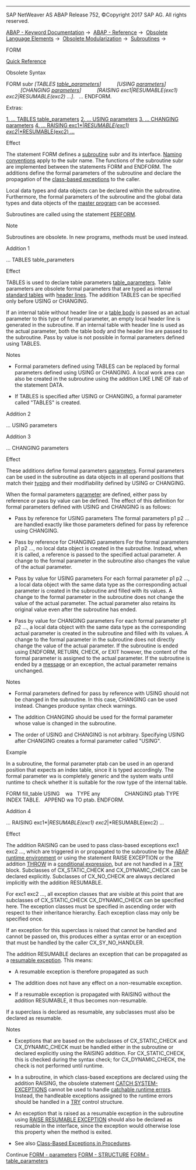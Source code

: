   

* * *

SAP NetWeaver AS ABAP Release 752, ©Copyright 2017 SAP AG. All rights reserved.

[ABAP - Keyword Documentation](https://help.sap.com/doc/abapdocu_752_index_htm/7.52/en-US/abenabap.htm) →  [ABAP - Reference](https://help.sap.com/doc/abapdocu_752_index_htm/7.52/en-US/abenabap_reference.htm) →  [Obsolete Language Elements](https://help.sap.com/doc/abapdocu_752_index_htm/7.52/en-US/abenabap_obsolete.htm) →  [Obsolete Modularization](https://help.sap.com/doc/abapdocu_752_index_htm/7.52/en-US/abenobsolete_modularization.htm) →  [Subroutines](https://help.sap.com/doc/abapdocu_752_index_htm/7.52/en-US/abenabap_subroutines.htm) → 

FORM

[Quick Reference](https://help.sap.com/doc/abapdocu_752_index_htm/7.52/en-US/abapform_shortref.htm)

Obsolete Syntax

FORM subr *\[*TABLES [table\_parameters](https://help.sap.com/doc/abapdocu_752_index_htm/7.52/en-US/abapform_tables.htm)*\]*
          *\[*USING [parameters](https://help.sap.com/doc/abapdocu_752_index_htm/7.52/en-US/abapform_parameters.htm)*\]*
          *\[*CHANGING [parameters](https://help.sap.com/doc/abapdocu_752_index_htm/7.52/en-US/abapform_parameters.htm)*\]*
          *\[*RAISING exc1*|*RESUMABLE(exc1) exc2*|*RESUMABLE(exc2) ...*\]*.
  ...
ENDFORM.

Extras:

[1\. ... TABLES table\_parameters](#!ABAP_ADDITION_1@1@)
[2\. ... USING parameters](#!ABAP_ADDITION_2@2@)
[3\. ... CHANGING parameters](#!ABAP_ADDITION_3@3@)
[4\. ... RAISING exc1*|*RESUMABLE(exc1) exc2*|*RESUMABLE(exc2) ...](#!ABAP_ADDITION_4@4@)

Effect

The statement FORM defines a [subroutine](https://help.sap.com/doc/abapdocu_752_index_htm/7.52/en-US/abensubroutine_glosry.htm "Glossary Entry") subr and its interface. [Naming conventions](https://help.sap.com/doc/abapdocu_752_index_htm/7.52/en-US/abennaming_conventions.htm) apply to the subr name. The functions of the subroutine subr are implemented between the statements FORM and ENDFORM. The additions define the formal parameters of the subroutine and declare the propagation of the [class-based exceptions](https://help.sap.com/doc/abapdocu_752_index_htm/7.52/en-US/abenclass_based_exception_glosry.htm "Glossary Entry") to the caller.

Local data types and data objects can be declared within the subroutine. Furthermore, the formal parameters of the subroutine and the global data types and data objects of the [master program](https://help.sap.com/doc/abapdocu_752_index_htm/7.52/en-US/abenframe_program_glosry.htm "Glossary Entry") can be accessed.

Subroutines are called using the statement [PERFORM](https://help.sap.com/doc/abapdocu_752_index_htm/7.52/en-US/abapperform.htm).

Note

Subroutines are obsolete. In new programs, methods must be used instead.

Addition 1

... TABLES table\_parameters

Effect

TABLES is used to declare table parameters [table\_parameters](https://help.sap.com/doc/abapdocu_752_index_htm/7.52/en-US/abapform_tables.htm). Table parameters are obsolete formal parameters that are typed as internal [standard tables](https://help.sap.com/doc/abapdocu_752_index_htm/7.52/en-US/abenstandard_table_glosry.htm "Glossary Entry") with [header lines](https://help.sap.com/doc/abapdocu_752_index_htm/7.52/en-US/abenheader_line_glosry.htm "Glossary Entry"). The addition TABLES can be specified only before USING or CHANGING.

If an internal table without header line or a [table body](https://help.sap.com/doc/abapdocu_752_index_htm/7.52/en-US/abentable_body_glosry.htm "Glossary Entry") is passed as an actual parameter to this type of formal parameter, an empty local header line is generated in the subroutine. If an internal table with header line is used as the actual parameter, both the table body and the header line are passed to the subroutine. Pass by value is not possible in formal parameters defined using TABLES.

Notes

-   Formal parameters defined using TABLES can be replaced by formal parameters defined using USING or CHANGING. A local work area can also be created in the subroutine using the addition LIKE LINE OF itab of the statement DATA.
    
-   If TABLES is specified after USING or CHANGING, a formal parameter called "TABLES" is created.
    

Addition 2

... USING parameters

Addition 3

... CHANGING parameters

Effect

These additions define formal parameters [parameters](https://help.sap.com/doc/abapdocu_752_index_htm/7.52/en-US/abapform_parameters.htm). Formal parameters can be used in the subroutine as data objects in all operand positions that match their [typing](https://help.sap.com/doc/abapdocu_752_index_htm/7.52/en-US/abentyping_glosry.htm "Glossary Entry") and their modifiability defined by USING or CHANGING.

When the formal parameters [parameter](https://help.sap.com/doc/abapdocu_752_index_htm/7.52/en-US/abapform_parameters.htm) are defined, either pass by reference or pass by value can be defined. The effect of this definition for formal parameters defined with USING and CHANGING is as follows:

-   Pass by reference for USING parameters
    The formal parameters p1 p2 ... are handled exactly like those parameters defined for pass by reference using CHANGING.
    
-   Pass by reference for CHANGING parameters
    For the formal parameters p1 p2 ..., no local data object is created in the subroutine. Instead, when it is called, a reference is passed to the specified actual parameter. A change to the formal parameter in the subroutine also changes the value of the actual parameter.
    
-   Pass by value for USING parameters
    For each formal parameter p1 p2 ..., a local data object with the same data type as the corresponding actual parameter is created in the subroutine and filled with its values. A change to the formal parameter in the subroutine does not change the value of the actual parameter. The actual parameter also retains its original value even after the subroutine has ended.
    
-   Pass by value for CHANGING parameters
    For each formal parameter p1 p2 ..., a local data object with the same data type as the corresponding actual parameter is created in the subroutine and filled with its values. A change to the formal parameter in the subroutine does not directly change the value of the actual parameter. If the subroutine is ended using ENDFORM, RETURN, CHECK, or EXIT however, the content of the formal parameter is assigned to the actual parameter. If the subroutine is ended by a [message](https://help.sap.com/doc/abapdocu_752_index_htm/7.52/en-US/abenmessage_glosry.htm "Glossary Entry") or an exception, the actual parameter remains unchanged.
    

Notes

-   Formal parameters defined for pass by reference with USING should not be changed in the subroutine. In this case, CHANGING can be used instead. Changes produce syntax check warnings.
    
-   The addition CHANGING should be used for the formal parameter whose value is changed in the subroutine.
    
-   The order of USING and CHANGING is not arbitrary. Specifying USING after CHANGING creates a formal parameter called "USING".
    

Example

In a subroutine, the formal parameter ptab can be used in an operand position that expects an index table, since it is typed accordingly. The formal parameter wa is completely generic and the system waits until runtime to check whether it is suitable for the row type of the internal table.

FORM fill\_table USING    wa   TYPE any
                CHANGING ptab TYPE INDEX TABLE.
  APPEND wa TO ptab.
ENDFORM.

Addition 4

... RAISING exc1*|*RESUMABLE(exc1) exc2*|*RESUMABLE(exc2) ...

Effect

The addition RAISING can be used to pass class-based exceptions exc1 exc2 ..., which are triggered in or propagated to the subroutine by the [ABAP runtime environment](https://help.sap.com/doc/abapdocu_752_index_htm/7.52/en-US/abenabap_runtime_envir_glosry.htm "Glossary Entry") or using the statement RAISE EXCEPTION or the addition [THROW](https://help.sap.com/doc/abapdocu_752_index_htm/7.52/en-US/abenconditional_expression_result.htm) in a [conditional expression](https://help.sap.com/doc/abapdocu_752_index_htm/7.52/en-US/abenconditional_expressions.htm), but are not handled in a [TRY](https://help.sap.com/doc/abapdocu_752_index_htm/7.52/en-US/abaptry.htm) block. Subclasses of CX\_STATIC\_CHECK and CX\_DYNAMIC\_CHECK can be declared explicitly. Subclasses of CX\_NO\_CHECK are always declared implicitly with the addition RESUMABLE.

For exc1 exc2 ..., all exception classes that are visible at this point that are subclasses of CX\_STATIC\_CHECK CX\_DYNAMIC\_CHECK can be specified here. The exception classes must be specified in ascending order with respect to their inheritance hierarchy. Each exception class may only be specified once.

If an exception for this superclass is raised that cannot be handled and cannot be passed on, this produces either a syntax error or an exception that must be handled by the caller CX\_SY\_NO\_HANDLER.

The addition RESUMABLE declares an exception that can be propagated as a [resumable exception](https://help.sap.com/doc/abapdocu_752_index_htm/7.52/en-US/abenresumable_exception_glosry.htm "Glossary Entry"). This means:

-   A resumable exception is therefore propagated as such
    
-   The addition does not have any effect on a non-resumable exception.
    
-   If a resumable exception is propagated with RAISING without the addition RESUMABLE, it thus becomes non-resumable.
    

If a superclass is declared as resumable, any subclasses must also be declared as resumable.

Notes

-   Exceptions that are based on the subclasses of CX\_STATIC\_CHECK and CX\_DYNAMIC\_CHECK must be handled either in the subroutine or declared explicitly using the RAISING addition. For CX\_STATIC\_CHECK, this is checked during the syntax check; for CX\_DYNAMIC\_CHECK, the check is not performed until runtime.
    
-   In a subroutine, in which class-based exceptions are declared using the addition RAISING, the obsolete statement [CATCH SYSTEM-EXCEPTIONS](https://help.sap.com/doc/abapdocu_752_index_htm/7.52/en-US/abapcatch_sys.htm) cannot be used to handle [catchable runtime errors](https://help.sap.com/doc/abapdocu_752_index_htm/7.52/en-US/abencatchable_runtime_error_glosry.htm "Glossary Entry"). Instead, the handleable exceptions assigned to the runtime errors should be handled in a [TRY](https://help.sap.com/doc/abapdocu_752_index_htm/7.52/en-US/abaptry.htm) control structure.
    
-   An exception that is raised as a resumable exception in the subroutine using [RAISE RESUMABLE EXCEPTION](https://help.sap.com/doc/abapdocu_752_index_htm/7.52/en-US/abapraise_exception_class.htm) should also be declared as resumable in the interface, since the exception would otherwise lose this property when the method is exited.
    
-   See also [Class-Based Exceptions in Procedures](https://help.sap.com/doc/abapdocu_752_index_htm/7.52/en-US/abenexceptions_procedures.htm).
    

Continue
[FORM - parameters](https://help.sap.com/doc/abapdocu_752_index_htm/7.52/en-US/abapform_parameters.htm)
[FORM - STRUCTURE](https://help.sap.com/doc/abapdocu_752_index_htm/7.52/en-US/abapform_structure.htm)
[FORM - table\_parameters](https://help.sap.com/doc/abapdocu_752_index_htm/7.52/en-US/abapform_tables.htm)